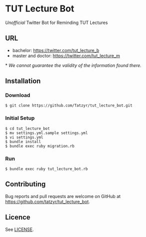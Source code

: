 # TUT Lecture Bot

*Unofficial* Twitter Bot for Reminding TUT Lectures

## URL

* bachelor:
https://twitter.com/tut_lecture_b
* master and doctor:
https://twitter.com/tut_lecture_m

\* *We cannot guarantee the validity of the information found there.*


## Installation

### Download

```
$ git clone https://github.com/Tatzyr/tut_lecture_bot.git
```

### Initial Setup

```
$ cd tut_lecture_bot
$ mv settings.yml.sample settings.yml
$ vi settings.yml
$ bundle install
$ bundle exec ruby migration.rb
```

### Run

```
$ bundle exec ruby tut_lecture_bot.rb
```

## Contributing

Bug reports and pull requests are welcome on GitHub at https://github.com/tatzyr/tut_lecture_bot.


## Licence

See [LICENSE](LICENSE).

